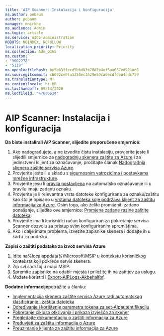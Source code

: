 ```yaml
---
title: 'AIP Scanner: Instalacija i konfiguracija'
ms.author: pebaum
author: pebaum
manager: mnirkhe
ms.audience: Admin
ms.topic: article
ms.service: o365-administration
ROBOTS: NOINDEX, NOFOLLOW
localization_priority: Priority
ms.collection: Adm_O365
ms.custom:
- "9002278"
- "5119"
ms.openlocfilehash: be5b63ffccd5bbd83e7802e4ef5aa657ed921ae6
ms.sourcegitcommit: c6692ce0fa1358ec3529e59ca0ecdfdea4cdc759
ms.translationtype: MT
ms.contentlocale: hr-HR
ms.lasthandoff: 09/14/2020
ms.locfileid: "47686634"
---
```

# <a name="aip-scanner-installation-and-configuration"></a>AIP Scanner: Instalacija i konfiguracija

**Da biste instalirali AIP Scanner, slijedite preporučene smjernice**:

1. Ako nadograđujete, a ne izvodite čistu instalaciju, provjerite jeste li slijedili smjernice za [nadogradnju skenera zaštite za Azure](https://docs.microsoft.com/azure/information-protection/rms-client/client-admin-guide#upgrading-the-azure-information-protection-scanner) i za jedinstveni klijent za označavanje, pročitajte članak [Nadogradnja skenera zaštite servisa Azure](https://docs.microsoft.com/azure/information-protection/rms-client/clientv2-admin-guide#upgrading-the-azure-information-protection-scanner).
2. Provjerite jeste li u skladu s [sigurnosnim vatrozidima i postavkama mrežne infrastrukture](https://docs.microsoft.com/azure/information-protection/requirements#firewalls-and-network-infrastructure).
3. Provjerite jesu li [pravila postavljena](https://docs.microsoft.com/azure/information-protection/configure-policy) na automatsko označavanje ili u pravilu imaju zadanu oznaku.
4. Provjerite je li relevantna vrsta datoteke konfigurirana za oznaku/zaštitu kao što je opisano u [vrstama datoteka koje podržava klijent za zaštitu informacija za Azure](https://docs.microsoft.com/azure/information-protection/rms-client/client-admin-guide-file-types#supported-file-types-for-classification-and-protection). Osim toga, ako želite promijeniti zadano ponašanje, slijedite ove smjernice: [Promjena zadane razine zaštite datoteka](https://docs.microsoft.com/azure/information-protection/rms-client/client-admin-guide-file-types#changing-the-default-protection-level-of-files).
5. Provjerite ima li korisnički račun konfiguriran za pokretanje servisa Scanner dozvolu za pristup svim konfiguriranim spremištima.
6. Ako i dalje imate problema, izvezite zapisnike skenera i dodajte ih u kartu za podršku.

**Zapisi o zaštiti podataka za izvoz servisa Azure**

1. Idite na%localappdata%\Microsoft\MSIP u kontekstu korisničkog konteksta koji pokreće servis skenera.
2. Zip svi sadržaj u mapi MSIP.
3. Spremite zapisnike na odabir mjesta i priložite ih na zahtjev za uslugu.
4. Možete koristiti i [Export-AIPLogs-Akbehalfof](https://docs.microsoft.com/powershell/module/azureinformationprotection/export-aiplogs?view=azureipps).

**Dodatne informacije**potražite u članku:
- [Implementacija skenera zaštite servisa Azure radi automatskog klasificiranje i zaštita datoteka](https://docs.microsoft.com/azure/information-protection/deploy-aip-scanner)
- [Određivanje i korištenje parametra tokena za set-Aipautentifikaciju](https://docs.microsoft.com/azure/information-protection/rms-client/client-admin-guide-powershell#specify-and-use-the-token-parameter-for-set-aipauthentication)
- [Pokretanje ciklusa otkrivanja i prikaza izvješća za skener](https://docs.microsoft.com/azure/information-protection/deploy-aip-scanner#run-a-discovery-cycle-and-view-reports-for-the-scanner)
- [Pregledajte dokumentaciju o zaštiti informacija za Azure](https://docs.microsoft.com/azure/information-protection/what-is-information-protection)
- [Preduvjeti za zaštitu informacija o Azure](https://docs.microsoft.com/azure/information-protection/get-started/requirements)
- [Preuzimanje klijenta za zaštitu informacija za Azure](https://www.microsoft.com/download/details.aspx?id=53018)
